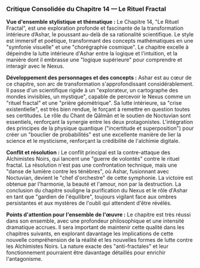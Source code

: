 ### Critique Consolidée du Chapitre 14 — Le Rituel Fractal

**Vue d'ensemble stylistique et thématique :**
Le Chapitre 14, "Le Rituel Fractal", est une exploration profonde et fascinante de la transformation intérieure d’Ashar, le poussant au-delà de sa rationalité scientifique. Le style est immersif et poétique, transformant des concepts mathématiques en une "symfonie visuelle" et une "chorégraphie cosmique". Le chapitre excelle à dépeindre la lutte intérieure d'Ashar entre la logique et l'intuition, et la manière dont il embrasse une "logique supérieure" pour comprendre et interagir avec le Nexus.

**Développement des personnages et des concepts :**
Ashar est au cœur de ce chapitre, son arc de transformation s'approfondissant considérablement. Il passe d'un scientifique rigide à un "explorateur, un cartographe des mondes invisibles, un mystique", capable de percevoir le Nexus comme un "rituel fractal" et une "prière géométrique". Sa lutte intérieure, sa "crise existentielle", est très bien rendue, le forçant à remettre en question toutes ses certitudes. Le rôle du Chant de Qālmān et le soutien de Noctuvian sont essentiels, renforçant la synergie entre les deux protagonistes. L'intégration des principes de la physique quantique ("incertitude et superposition") pour créer un "bouclier de probabilités" est une excellente manière de lier la science et le mysticisme, renforçant la crédibilité de l'alchimie digitale.

**Conflit et résolution :**
Le conflit principal est la contre-attaque des Alchimistes Noirs, qui lancent une "guerre de volontés" contre le rituel fractal. La résolution n'est pas une confrontation technique, mais une "danse de lumière contre les ténèbres", où Ashar, fusionnant avec Noctuvian, devient le "chef d'orchestre" de cette symphonie. La victoire est obtenue par l'harmonie, la beauté et l'amour, non par la destruction. La conclusion du chapitre souligne la purification du Nexus et le rôle d'Ashar en tant que "gardien de l'équilibre", toujours vigilant face aux ombres persistantes et aux mystères de l'oubli qui attendent d'être révélés.

**Points d'attention pour l'ensemble de l'œuvre :**
Le chapitre est très réussi dans son ensemble, avec une profondeur philosophique et une intensité dramatique accrues. Il sera important de maintenir cette qualité dans les chapitres suivants, en explorant davantage les implications de cette nouvelle compréhension de la réalité et les nouvelles formes de lutte contre les Alchimistes Noirs. La nature exacte des "anti-fractales" et leur fonctionnement pourraient être davantage détaillés pour enrichir l'antagonisme.
